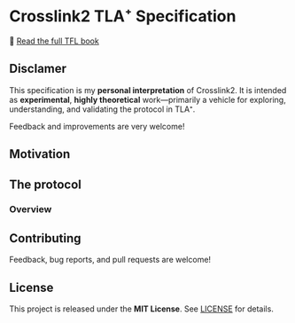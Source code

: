 # Crosslink2 TLA⁺ Specification


📖 [Read the full TFL book](https://electric-coin-company.github.io/tfl-book/)

## Disclamer

This specification is my **personal interpretation** of Crosslink2. It is intended as **experimental**, **highly theoretical** work—primarily a vehicle for exploring, understanding, and validating the protocol in TLA⁺.  

Feedback and improvements are very welcome!

## Motivation

## The protocol

### Overview


## Contributing

Feedback, bug reports, and pull requests are welcome!  

## License

This project is released under the **MIT License**. See [LICENSE](LICENSE) for details.
